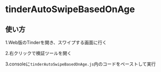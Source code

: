 # tinderAutoSwipeBasedOnAge


## 使い方

1.Web版のTinderを開き、スワイプする画面に行く

2.右クリックで検証ツールを開く

3.consoleに```tinderAutoSwipeBasedOnAge.js```内のコードをペーストして実行

